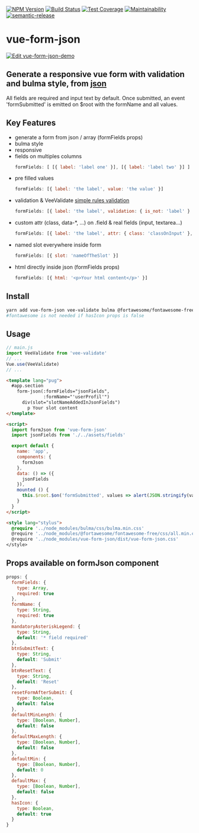 [![NPM Version](https://img.shields.io/npm/v/vue-form-json.svg)](https://www.npmjs.com/package/vue-form-json)
[![Build Status](https://travis-ci.org/14nrv/vue-form-json.svg?branch=dev)](https://travis-ci.org/14nrv/vue-form-json)
[![Test Coverage](https://api.codeclimate.com/v1/badges/af5a15db118dac6343ab/test_coverage)](https://codeclimate.com/github/14nrv/vue-form-json/test_coverage)
[![Maintainability](https://api.codeclimate.com/v1/badges/af5a15db118dac6343ab/maintainability)](https://codeclimate.com/github/14nrv/vue-form-json/maintainability)
[![semantic-release](https://img.shields.io/badge/%20%20%F0%9F%93%A6%F0%9F%9A%80-semantic--release-e10079.svg)](https://github.com/semantic-release/semantic-release)

# vue-form-json

[![Edit vue-form-json-demo](https://codesandbox.io/static/img/play-codesandbox.svg)](https://codesandbox.io/s/mxow346yj?autoresize=1&hidenavigation=1&module=%2Fsrc%2FApp.vue&view=preview)

## Generate a responsive vue form with validation and bulma style, from [json](https://github.com/14nrv/vue-form-json/blob/master/src/components/Form/fields.json)
All fields are required and input text by default.
Once submitted, an event 'formSubmitted' is emitted on $root with the formName and all values.

## Key Features
* generate a form from json / array (formFields props)
* bulma style
* responsive
* fields on multiples columns
  ```js
  formFields: [ [{ label: 'label one' }], [{ label: 'label two' }] ]
  ```
* pre filled values
  ```js
  formFields: [{ label: 'the label', value: 'the value' }]
  ```
* validation & VeeValidate [simple rules validation](https://baianat.github.io/vee-validate/guide/rules.html)
  ```js
  formFields: [{ label: 'the label', validation: { is_not: 'label' } }]
  ```
* custom attr (class, data-*, ...) on .field & real fields (input, textarea...)
  ```js
  formFields: [{ label: 'the label', attr: { class: 'classOnInput' }, field: { attr: { class: 'classOnFieldClassName' } }}]
  ```
* named slot everywhere inside form
  ```js
  formFields: [{ slot: 'nameOfTheSlot' }]
  ```
* html directly inside json (formFields props)
  ```js
  formFields: [{ html: '<p>Your html content</p>' }]
  ```

## Install
```sh
yarn add vue-form-json vee-validate bulma @fortawesome/fontawesome-free
#fontawesome is not needed if hasIcon props is false
```

## Usage
```js
// main.js
import VeeValidate from 'vee-validate'
// ...
Vue.use(VeeValidate)
// ...
```

```html
<template lang="pug">
  #app.section
    form-json(:formFields="jsonFields",
              :formName="'userProfil'")
      div(slot="slotNameAddedInJsonFields")
        p Your slot content
</template>

<script>
  import formJson from 'vue-form-json'
  import jsonFields from './../assets/fields'

  export default {
    name: 'app',
    components: {
      formJson
    },
    data: () => ({
      jsonFields
    }),
    mounted () {
      this.$root.$on('formSubmitted', values => alert(JSON.stringify(values)))
    }
  }
</script>

<style lang="stylus">
  @require '../node_modules/bulma/css/bulma.min.css'
  @require '../node_modules/@fortawesome/fontawesome-free/css/all.min.css'
  @require '../node_modules/vue-form-json/dist/vue-form-json.css'
</style>
```

## Props available on formJson component
```js
props: {
  formFields: {
    type: Array,
    required: true
  },
  formName: {
    type: String,
    required: true
  },
  mandatoryAsteriskLegend: {
    type: String,
    default: '* field required'
  },
  btnSubmitText: {
    type: String,
    default: 'Submit'
  },
  btnResetText: {
    type: String,
    default: 'Reset'
  },
  resetFormAfterSubmit: {
    type: Boolean,
    default: false
  },
  defaultMinLength: {
    type: [Boolean, Number],
    default: false
  },
  defaultMaxLength: {
    type: [Boolean, Number],
    default: false
  },
  defaultMin: {
    type: [Boolean, Number],
    default: 0
  },
  defaultMax: {
    type: [Boolean, Number],
    default: false
  },
  hasIcon: {
    type: Boolean,
    default: true
  }
}
```
